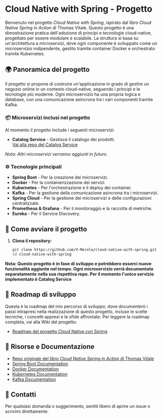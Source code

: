 # Cloud Native with Spring - Progetto

Benvenuto nel progetto *Cloud Native with Spring*, ispirato dal libro *Cloud Native Spring in Action* di Thomas Vitale. Questo progetto è una dimostrazione pratica dell'adozione di principi e tecnologie cloud-native, progettato per essere modulare e scalabile. La struttura si basa su un'architettura a microservizi, dove ogni componente è sviluppato come un microservizio indipendente, gestito tramite container Docker e orchestrato tramite Kubernetes.

## 🌍 Panoramica del progetto

Il progetto si propone di costruire un'applicazione in grado di gestire un negozio online in un contesto cloud-native, seguendo i principi e le tecnologie più moderne. Ogni microservizio ha una propria logica e database, con una comunicazione asincrona tra i vari componenti tramite Kafka.

### 📦 Microservizi inclusi nel progetto
Al momento il progetto include i seguenti microservizi:

- **Catalog Service** - Gestisce il catalogo dei prodotti.  
  [Vai alla repo del Catalog Service](https://github.com/V-Merola/catalog-service)

_Nota: Altri microservizi verranno aggiunti in futuro._

### ⚙️ Tecnologie principali
- **Spring Boot** - Per la creazione dei microservizi.
- **Docker** - Per la containerizzazione dei servizi.
- **Kubernetes** - Per l'orchestrazione e il deploy dei container.
- **Kafka** - Per la gestione della comunicazione asincrona tra i microservizi.
- **Spring Cloud** - Per la gestione dei microservizi e delle configurazioni centralizzate.
- **Prometheus & Grafana** - Per il monitoraggio e la raccolta di metriche.
- **Eureka** - Per il Service Discovery.

## 🚀 Come avviare il progetto

1. **Clona il repository:**

   ```bash
   git clone https://github.com/V-Merola/cloud-native-with-spring.git
   cd cloud-native-with-spring

  **Nota: Questo progetto è in fase di sviluppo e potrebbero esserci nuove funzionalità aggiunte nel tempo. Ogni microservizio verrà documentato separatamente nella sua rispettiva repo. Per il momento l'unico servizio implementato è Catalog Service**
 

## 📜 Roadmap di sviluppo

Questa è la roadmap del mio percorso di sviluppo, dove documenterò i passi intrapresi nella realizzazione di questo progetto, incluse le scelte tecniche, i concetti appresi e le sfide affrontate.
Per leggere la roadmap completa, vai alla Wiki del progetto:

- [Roadmap del progetto Cloud Native con Spring](https://github.com/V-Merola/Cloud-Native-with-Spring/wiki)



## 📖 Risorse e Documentazione

- [Repo originale del libro *Cloud Native Spring in Action* di Thomas Vitale](https://github.com/ThomasVitale/cloud-native-spring-in-action/tree/main)
- [Spring Boot Documentation](https://spring.io/projects/spring-boot)
- [Docker Documentation](https://docs.docker.com/)
- [Kubernetes Documentation](https://kubernetes.io/docs/)
- [Kafka Documentation](https://kafka.apache.org/documentation/)

## 💬 Contatti
Per qualsiasi domanda o suggerimento, sentiti libero di aprire un issue o scrivimi direttamente.


   

